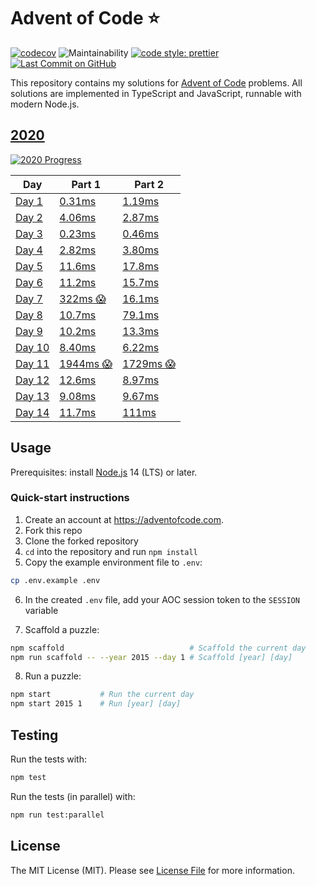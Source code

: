 # Advent of Code ⭐️

[![codecov](https://codecov.io/gh/ATholin/advent-of-code/branch/main/graph/badge.svg?token=PNV507325B)](https://codecov.io/gh/ATholin/advent-of-code)
![Maintainability](https://img.shields.io/codeclimate/maintainability/ATholin/advent-of-code)
[![code style: prettier](https://img.shields.io/badge/code_style-prettier-ff69b4.svg)](https://github.com/prettier/prettier)
[![Last Commit on GitHub](https://img.shields.io/github/last-commit/ATholin/advent-of-code.svg)](https://github.com/ATholin/advent-of-code)

This repository contains my solutions for [Advent of Code](https://adventofcode.com) problems. All solutions are implemented in TypeScript and JavaScript, runnable with modern Node.js.

## [2020](https://adventofcode.com/2020/)

[![2020 Progress](https://img.shields.io/static/v1?label=AoC%202020&message=14/25&color=orange)](./src/2020/)

<!-- markdownlint-disable MD013 -->

| Day                      | Part 1                                 | Part 2                                 |
| ------------------------ | -------------------------------------- | -------------------------------------- |
| [Day 1](./src/2020/01/)  | [0.31ms](./src/2020/01/part_one.ts)    | [1.19ms](./src/2020/01/part_two.ts)    |
| [Day 2](./src/2020/02/)  | [4.06ms](./src/2020/02/part_one.ts)    | [2.87ms](./src/2020/02/part_two.ts)    |
| [Day 3](./src/2020/03/)  | [0.23ms](./src/2020/03/part_one.ts)    | [0.46ms](./src/2020/03/part_two.ts)    |
| [Day 4](./src/2020/04/)  | [2.82ms](./src/2020/04/part_one.ts)    | [3.80ms](./src/2020/04/part_two.ts)    |
| [Day 5](./src/2020/05/)  | [11.6ms](./src/2020/05/part_one.ts)    | [17.8ms](./src/2020/05/part_two.ts)    |
| [Day 6](./src/2020/06/)  | [11.2ms](./src/2020/06/part_one.ts)    | [15.7ms](./src/2020/06/part_two.ts)    |
| [Day 7](./src/2020/07/)  | [322ms 😱](./src/2020/07/part_one.ts)  | [16.1ms](./src/2020/07/part_two.ts)    |
| [Day 8](./src/2020/08/)  | [10.7ms](./src/2020/08/part_one.ts)    | [79.1ms](./src/2020/08/part_two.ts)    |
| [Day 9](./src/2020/09/)  | [10.2ms](./src/2020/09/part_one.ts)    | [13.3ms](./src/2020/09/part_two.ts)    |
| [Day 10](./src/2020/10/) | [8.40ms](./src/2020/10/part_one.ts)    | [6.22ms](./src/2020/10/part_two.ts)    |
| [Day 11](./src/2020/11/) | [1944ms 😱](./src/2020/11/part_one.ts) | [1729ms 😱](./src/2020/11/part_two.ts) |
| [Day 12](./src/2020/12/) | [12.6ms](./src/2020/12/part_one.ts)    | [8.97ms](./src/2020/12/part_two.ts)    |
| [Day 13](./src/2020/13/) | [9.08ms](./src/2020/13/part_one.ts)    | [9.67ms](./src/2020/13/part_two.ts)    |
| [Day 14](./src/2020/14/) | [11.7ms](./src/2020/14/part_one.ts)    | [111ms](./src/2020/14/part_two.ts)     |

## Usage

Prerequisites: install [Node.js](https://nodejs.org) 14 (LTS) or later.

### Quick-start instructions

1. Create an account at https://adventofcode.com.
2. Fork this repo
3. Clone the forked repository
4. `cd` into the repository and run `npm install`
5. Copy the example environment file to `.env`:

```bash
cp .env.example .env
```

6. In the created `.env` file, add your AOC session token to the `SESSION` variable

7. Scaffold a puzzle:

```bash
npm scaffold 							# Scaffold the current day
npm run scaffold -- --year 2015 --day 1	# Scaffold [year] [day]
```

8. Run a puzzle:

```bash
npm start 			# Run the current day
npm start 2015 1 	# Run [year] [day]
```

## Testing

Run the tests with:

```bash
npm test
```

Run the tests (in parallel) with:

```bash
npm run test:parallel
```

## License

The MIT License (MIT). Please see [License File](LICENSE) for more information.
